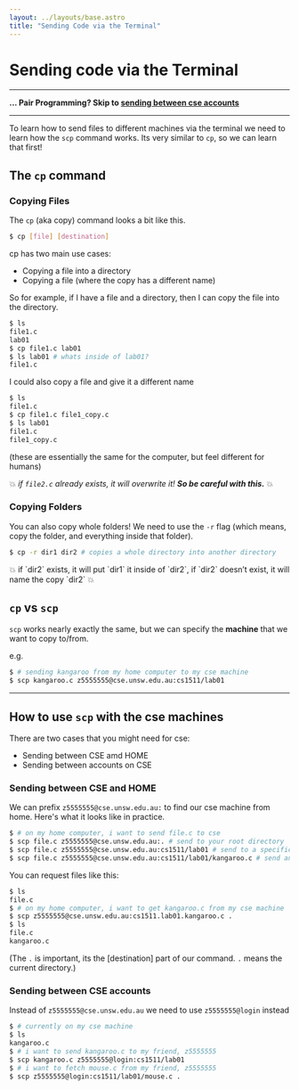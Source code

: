 ```yaml
---
layout: ../layouts/base.astro
title: "Sending Code via the Terminal"
---
```


# Sending code via the Terminal
---

**... Pair Programming? Skip to [sending between cse
accounts](#sending-between-cse-accounts)**

---

To learn how to send files to different machines via the terminal we need to learn how the `scp`
command works. Its very similar to `cp`, so we can learn that first!

## The `cp` command

### Copying Files

The `cp` (aka copy) command looks a bit like this.

```bash
$ cp [file] [destination]
```

cp has two main use cases:
- Copying a file into a directory
- Copying a file (where the copy has a different name)

So for example, if I have a file and a directory, then I can copy the file into the directory.

```sh
$ ls
file1.c
lab01
$ cp file1.c lab01
$ ls lab01 # whats inside of lab01?
file1.c
```

I could also copy a file and give it a different name

```bash
$ ls
file1.c
$ cp file1.c file1_copy.c
$ ls lab01
file1.c
file1_copy.c
```

(these are essentially the same for the computer, but feel different for humans)

💥 *if `file2.c` already exists, it will overwrite it! **So be careful with this.*** 💥 

### Copying Folders

You can also copy whole folders! We need to use the `-r` flag (which means, copy
the folder, and everything inside that folder).

```bash
$ cp -r dir1 dir2 # copies a whole directory into another directory
```

<aside>
💥 if `dir2` exists, it will put `dir1` it inside of `dir2`, if `dir2` doesn’t exist, it will name the copy `dir2` 💥 

</aside>

## `cp` vs `scp`

`scp` works nearly exactly the same, but we can specify the **machine** that we want to copy to/from.

e.g.
```bash
$ # sending kangaroo from my home computer to my cse machine
$ scp kangaroo.c z5555555@cse.unsw.edu.au:cs1511/lab01
```

---

## How to use `scp` with the cse machines

There are two cases that you might need for cse:
- Sending between CSE amd HOME
- Sending between accounts on CSE

### Sending between CSE and HOME

We can prefix `z5555555@cse.unsw.edu.au:` to find our cse machine from home.
Here's what it looks like in practice.

```bash
$ # on my home computer, i want to send file.c to cse
$ scp file.c z5555555@cse.unsw.edu.au:. # send to your root directory
$ scp file.c z5555555@cse.unsw.edu.au:cs1511/lab01 # send to a specific folder
$ scp file.c z5555555@cse.unsw.edu.au:cs1511/lab01/kangaroo.c # send and give a new name 
```

You can request files like this:

```bash
$ ls
file.c
$ # on my home computer, i want to get kangaroo.c from my cse machine
$ scp z5555555@cse.unsw.edu.au:cs1511.lab01.kangaroo.c . 
$ ls
file.c
kangaroo.c
```
(The `.` is important, its the [destination] part of our command. `.` means the
current directory.)

### Sending between CSE accounts

Instead of `z5555555@cse.unsw.edu.au` we need to use `z5555555@login` instead

```bash
$ # currently on my cse machine
$ ls
kangaroo.c
$ # i want to send kangaroo.c to my friend, z5555555
$ scp kangaroo.c z5555555@login:cs1511/lab01
$ # i want to fetch mouse.c from my friend, z5555555
$ scp z5555555@login:cs1511/lab01/mouse.c .
```
